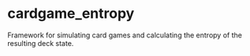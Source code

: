 # cardgame_entropy

Framework for simulating card games and calculating the entropy of the resulting deck state.
